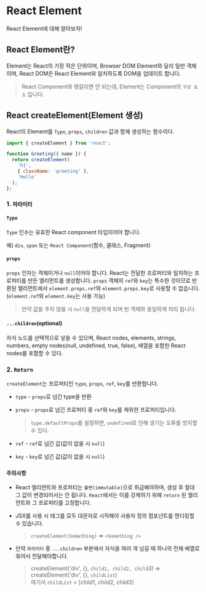 # React Element

React Element에 대해 알아보자!

## React Element란?

Element는 React의 가장 작은 단위이며, Browser DOM Element와 달리 일반 객체이며, React DOM은 React Element와 일치하도록 DOM을 업데이트 합니다.
> React Component와 헷갈리면 안 되는데, Element는 Component의 `구성 요소` 입니다. 

## React createElement(Element 생성)

React의 Element를 `Type`, `props`, `children` 값과 함께 생성하는 함수이다.

```jsx
import { createElement } from 'react';

function Greeting({ name }) {
  return createElement(
    'h1',
    { className: 'greeting' },
    'Hello'
  );
};
```

### 1. `파라미터`

#### `Type`

`Type` 인수는 유효한 React component 타입이어야 합니다.

예) `div`, `span` 또는 `React Component`(함수, 클래스, Fragment)

#### `props`

`props` 인자는 객체이거나 `null`이어야 합니다. React는 전달한 프로퍼티와 일치하는 프로퍼티를 만든 엘리먼트를 생성합니다. `props` 객체의 `ref`와 `key`는 특수한 것이므로 반환된 엘리먼트에서 `element.props.ref`와 `element.props.key`로 사용할 수 없습니다. (`element.ref`와 `element.key`는 사용 가능)
> 만약 값을 주지 않을 시 `null`을 전달하게 되며 빈 객체와 동일하게 처리 됩니다.

#### `...children`(optional)

자식 노드를 선택적으로 넣을 수 있으며, React nodes, elements, strings, numbers, empty nodes(null, undefined, true, false), 배열을 포함한 React nodes를 포함할 수 있다.

### 2. `Return`

`createElement`는 프로퍼티인 `type`, `props`, `ref`, `key`를 반환합니다.

- `type` - `props`로 넘긴 type을 반환
- `props` - `props`로 넘긴 프로퍼티 중 `ref`와 `key`를 제외한 프로퍼티입니다.

  >`type.defaultProps`를 설정하면, `undefined`로 인해 생기는 오류를 방지할 수 있다.

- `ref` - `ref`로 넘긴 값(값이 없을 시 `null`)
- `key` - `key`로 넘긴 값(값이 없을 시 `null`)

### `주의사항`

- React 엘리먼트와 프로퍼티는 `불변(immutable)`으로 취급해야하며, 생성 후 절대 그 값이 변경되어서는 안 됩니다. `React`에서는 이를 강제하기 위해 `return` 된 엘리먼트와 그 프로퍼티를 고정합니다.

- JSX를 사용 시 태그를 모두 대문자로 시작해야 사용자 정의 컴포넌트를 렌더링할 수 있습니다.
  > `createElement(Something)` => `<Something />`

- 만약 `파라미터` 중 `...children` 부분에서 자식을 여러 개 넘길 때 하나의 전체 배열로 묶어서 전달해야합니다.
  > createElement('div', {}, `child1, child2, child`3) => createElement('div', {}, `childList`) \
  >  여기서 `childList` = [child1, child2, child3]
